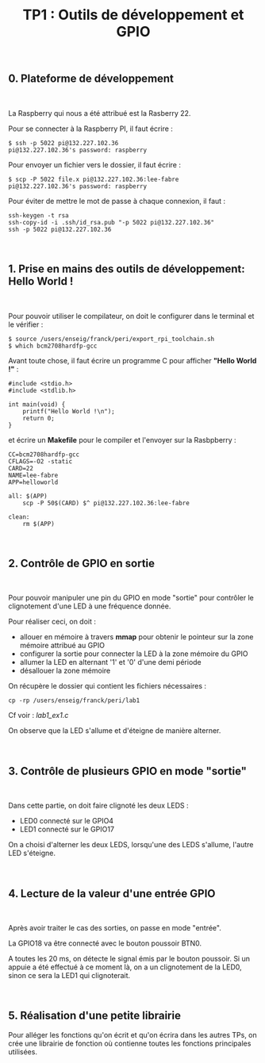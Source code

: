 &nbsp;

# <center> TP1 : Outils de développement et GPIO </center>

&nbsp;

## 0. Plateforme de développement
&nbsp;

La Raspberry qui nous a été attribué est la Rasberry 22.

Pour se connecter à la Raspberry PI, il faut écrire : 

	$ ssh -p 5022 pi@132.227.102.36
	pi@132.227.102.36's password: raspberry 

Pour envoyer un fichier vers le dossier, il faut écrire : 
 
	$ scp -P 5022 file.x pi@132.227.102.36:lee-fabre
	pi@132.227.102.36's password: raspberry 

Pour éviter de mettre le mot de passe à chaque connexion, il faut :

	ssh-keygen -t rsa
	ssh-copy-id -i .ssh/id_rsa.pub "-p 5022 pi@132.227.102.36"
	ssh -p 5022 pi@132.227.102.36

&nbsp;

## 1. Prise en mains des outils de développement: Hello World !

&nbsp;

Pour pouvoir utiliser le compilateur, on doit le configurer dans le terminal et le vérifier :

	$ source /users/enseig/franck/peri/export_rpi_toolchain.sh
	$ which bcm2708hardfp-gcc

Avant toute chose, il faut écrire un programme C pour afficher **"Hello World !"** :

	#include <stdio.h>
	#include <stdlib.h>
	
	int main(void) {
		printf("Hello World !\n");
		return 0;
	}

et écrire un **Makefile** pour le compiler et l'envoyer sur la Rasbpberry : 

	CC=bcm2708hardfp-gcc
	CFLAGS=-O2 -static
	CARD=22
	NAME=lee-fabre
	APP=helloworld
	
	all: $(APP)
		scp -P 50$(CARD) $^ pi@132.227.102.36:lee-fabre
	
	clean:
		rm $(APP)

&nbsp;

## 2. Contrôle de GPIO en sortie

&nbsp;

Pour pouvoir manipuler une pin du GPIO en mode "sortie" pour contrôler le clignotement d'une LED à une fréquence donnée. 

Pour réaliser ceci, on doit :

* allouer en mémoire à travers **mmap** pour obtenir le pointeur sur la zone mémoire attribué au GPIO 
* configurer la sortie pour connecter la LED à la zone mémoire du GPIO
* allumer la LED en alternant '1' et '0' d'une demi période
* désallouer la zone mémoire

On récupère le dossier qui contient les fichiers nécessaires : 

	cp -rp /users/enseig/franck/peri/lab1

Cf voir : *lab1_ex1.c*

On observe que la LED s'allume et d'éteigne de manière alterner.

&nbsp;

## 3. Contrôle de plusieurs GPIO en mode "sortie"

&nbsp;

Dans cette partie, on doit faire clignoté les deux LEDS : 

* LED0 connecté sur le GPIO4
* LED1 connecté sur le GPIO17

On a choisi d'alterner les deux LEDS, lorsqu'une des LEDS s'allume, l'autre LED s'éteigne.

&nbsp;

## 4. Lecture de la valeur d'une entrée GPIO

&nbsp;

Après avoir traiter le cas des sorties, on passe en mode "entrée".

La GPIO18 va être connecté avec le bouton poussoir BTN0.

A toutes les 20 ms, on détecte le signal émis par le bouton poussoir.
Si un appuie a été effectué à ce moment là, on a un clignotement de la LED0, sinon ce sera la LED1 qui clignoterait.

&nbsp;

## 5. Réalisation d'une petite librairie

Pour alléger les fonctions qu'on écrit et qu'on écrira dans les autres TPs, on crée une librairie de fonction où contienne toutes les fonctions principales utilisées.







